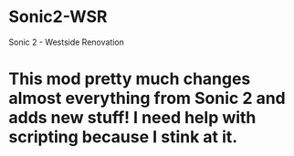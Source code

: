 # Sonic2-WSR
Sonic 2 - Westside Renovation

# This mod pretty much changes almost everything from Sonic 2 and adds new stuff! I need help with scripting because I stink at it.
